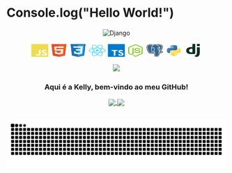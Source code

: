 <h1> Console.log("Hello World!") </h1>

<div  align="center">
  <img align="center" alt="Django" height="300" width="300" src="https://user-images.githubusercontent.com/102254879/226500957-b706a641-bcc9-444d-89b8-1f6a0137dbb9.png">
  <div style="display: inline_block">
  <br>
  <img align="center" alt="Js" height="30" width="40" src="https://raw.githubusercontent.com/devicons/devicon/master/icons/javascript/javascript-plain.svg">
  <img align="center" alt="HTML" height="30" width="40" src="https://raw.githubusercontent.com/devicons/devicon/master/icons/html5/html5-original.svg">
  <img align="center" alt="CSS" height="30" width="40" src="https://raw.githubusercontent.com/devicons/devicon/master/icons/css3/css3-original.svg"> 
  <img align="center" alt="React" height="30" width="40" src="https://raw.githubusercontent.com/devicons/devicon/master/icons/react/react-original.svg">
  <img align="center" alt="Typescript" height="30" width="40" src="https://raw.githubusercontent.com/devicons/devicon/master/icons/typescript/typescript-original.svg">
  <img align="center" alt="NodeJs" height="30" width="40" src="https://raw.githubusercontent.com/devicons/devicon/master/icons/nodejs/nodejs-original.svg">
  <img align="center" alt="Postgresql" height="30" width="40" src="https://raw.githubusercontent.com/devicons/devicon/master/icons/postgresql/postgresql-original.svg">
  <img align="center" alt="Python" height="30" width="40" src="https://raw.githubusercontent.com/devicons/devicon/master/icons/python/python-original.svg">
  <img align="center" alt="Django" height="30" width="40" src="https://raw.githubusercontent.com/devicons/devicon/master/icons/django/django-plain.svg">
</div>
<br>
  <a href="https://www.linkedin.com/in/rikellyh" target="_blank"><img src="https://img.shields.io/badge/-LinkedIn-%230077B5?style=for-the-badge&logo=linkedin&logoColor=white" target="_blank"></a>   
  <h3> Aqui é a Kelly, bem-vindo ao meu GitHub! </h3>
  
  <div>
  <a href="https://github.com/RikellyH">
  <img height="180em"   align="center" src="https://github-readme-stats.vercel.app/api?username=RikellyH&show_icons=true&theme=react&include_all_commits=true&count_private=true"/>
  <img height="180em"  align="center" src="https://github-readme-stats.vercel.app/api/top-langs/?username=RikellyH&layout=compact&langs_count=7&theme=react" />
</div>
 <br>
 
  ![Snake animation](https://github.com/RikellyH/RikellyH/blob/output/github-contribution-grid-snake.svg)
 
</div>
